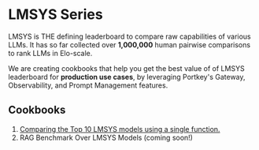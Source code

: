 # LMSYS Series

LMSYS is THE defining leaderboard to compare raw capabilities of various LLMs. It has so far collected over **1,000,000** human pairwise comparisons to rank LLMs in Elo-scale.

We are creating cookbooks that help you get the best value of of LMSYS leaderboard for **production use cases**, by leveraging Portkey's Gateway, Observability, and Prompt Management features.

## Cookbooks

1. [Comparing the Top 10 LMSYS models using a single function.](./comparing-top10-LMSYS-models-with-Portkey.ipynb)
2. RAG Benchmark Over LMSYS Models (coming soon!)